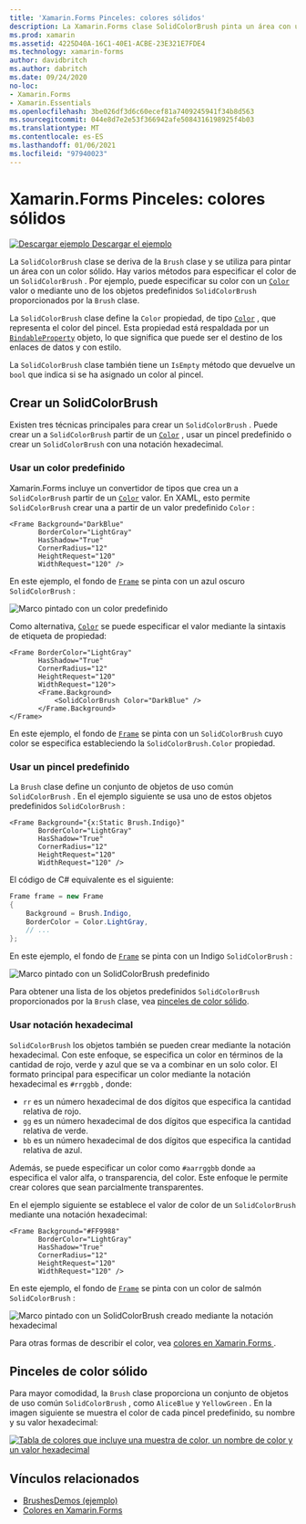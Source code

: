 ```yaml
---
title: 'Xamarin.Forms Pinceles: colores sólidos'
description: La Xamarin.Forms clase SolidColorBrush pinta un área con un color sólido.
ms.prod: xamarin
ms.assetid: 4225D40A-16C1-40E1-ACBE-23E321E7FDE4
ms.technology: xamarin-forms
author: davidbritch
ms.author: dabritch
ms.date: 09/24/2020
no-loc:
- Xamarin.Forms
- Xamarin.Essentials
ms.openlocfilehash: 3be026df3d6c60ecef81a7409245941f34b8d563
ms.sourcegitcommit: 044e8d7e2e53f366942afe5084316198925f4b03
ms.translationtype: MT
ms.contentlocale: es-ES
ms.lasthandoff: 01/06/2021
ms.locfileid: "97940023"
---
```

# <a name="no-locxamarinforms-brushes-solid-colors"></a>Xamarin.Forms Pinceles: colores sólidos

[![Descargar ejemplo](~/media/shared/download.png) Descargar el ejemplo](/samples/xamarin/xamarin-forms-samples/userinterface-brushdemos/)

La `SolidColorBrush` clase se deriva de la `Brush` clase y se utiliza para pintar un área con un color sólido. Hay varios métodos para especificar el color de un `SolidColorBrush` . Por ejemplo, puede especificar su color con un [`Color`](xref:Xamarin.Forms.Color) valor o mediante uno de los objetos predefinidos `SolidColorBrush` proporcionados por la `Brush` clase.

La `SolidColorBrush` clase define la `Color` propiedad, de tipo [`Color`](xref:Xamarin.Forms.Color) , que representa el color del pincel. Esta propiedad está respaldada por un [`BindableProperty`](xref:Xamarin.Forms.BindableProperty) objeto, lo que significa que puede ser el destino de los enlaces de datos y con estilo.

La `SolidColorBrush` clase también tiene un `IsEmpty` método que devuelve un `bool` que indica si se ha asignado un color al pincel.

## <a name="create-a-solidcolorbrush"></a>Crear un SolidColorBrush

Existen tres técnicas principales para crear un `SolidColorBrush` . Puede crear un a `SolidColorBrush` partir de un [`Color`](xref:Xamarin.Forms.Color) , usar un pincel predefinido o crear un `SolidColorBrush` con una notación hexadecimal.

### <a name="use-a-predefined-color"></a>Usar un color predefinido

Xamarin.Forms incluye un convertidor de tipos que crea un a `SolidColorBrush` partir de un [`Color`](xref:Xamarin.Forms.Color) valor. En XAML, esto permite `SolidColorBrush` crear una a partir de un valor predefinido `Color` :

```xaml
<Frame Background="DarkBlue"
       BorderColor="LightGray"
       HasShadow="True"
       CornerRadius="12"
       HeightRequest="120"
       WidthRequest="120" />
```

En este ejemplo, el fondo de [`Frame`](xref:Xamarin.Forms.Frame) se pinta con un azul oscuro `SolidColorBrush` :

![Marco pintado con un color predefinido](solidcolor-images/predefined-color.png)

Como alternativa, [`Color`](xref:Xamarin.Forms.Color) se puede especificar el valor mediante la sintaxis de etiqueta de propiedad:

```xaml
<Frame BorderColor="LightGray"
       HasShadow="True"
       CornerRadius="12"
       HeightRequest="120"
       WidthRequest="120">
       <Frame.Background>
           <SolidColorBrush Color="DarkBlue" />
       </Frame.Background>
</Frame>
```

En este ejemplo, el fondo de [`Frame`](xref:Xamarin.Forms.Frame) se pinta con un `SolidColorBrush` cuyo color se especifica estableciendo la `SolidColorBrush.Color` propiedad.

### <a name="use-a-predefined-brush"></a>Usar un pincel predefinido

La `Brush` clase define un conjunto de objetos de uso común `SolidColorBrush` . En el ejemplo siguiente se usa uno de estos objetos predefinidos `SolidColorBrush` :

```xaml
<Frame Background="{x:Static Brush.Indigo}"
       BorderColor="LightGray"
       HasShadow="True"
       CornerRadius="12"
       HeightRequest="120"
       WidthRequest="120" />       
```

El código de C# equivalente es el siguiente:

```csharp
Frame frame = new Frame
{
    Background = Brush.Indigo,
    BorderColor = Color.LightGray,
    // ...
};
```

En este ejemplo, el fondo de [`Frame`](xref:Xamarin.Forms.Frame) se pinta con un Indigo `SolidColorBrush` :

![Marco pintado con un SolidColorBrush predefinido](solidcolor-images/predefined-brush.png)

Para obtener una lista de los objetos predefinidos `SolidColorBrush` proporcionados por la `Brush` clase, vea [pinceles de color sólido](#solid-color-brushes).

### <a name="use-hexadecimal-notation"></a>Usar notación hexadecimal

`SolidColorBrush` los objetos también se pueden crear mediante la notación hexadecimal. Con este enfoque, se especifica un color en términos de la cantidad de rojo, verde y azul que se va a combinar en un solo color. El formato principal para especificar un color mediante la notación hexadecimal es `#rrggbb` , donde:

- `rr` es un número hexadecimal de dos dígitos que especifica la cantidad relativa de rojo.
- `gg` es un número hexadecimal de dos dígitos que especifica la cantidad relativa de verde.
- `bb` es un número hexadecimal de dos dígitos que especifica la cantidad relativa de azul.

Además, se puede especificar un color como `#aarrggbb` donde `aa` especifica el valor alfa, o transparencia, del color. Este enfoque le permite crear colores que sean parcialmente transparentes.

En el ejemplo siguiente se establece el valor de color de un `SolidColorBrush` mediante una notación hexadecimal:

```xaml
<Frame Background="#FF9988"
       BorderColor="LightGray"
       HasShadow="True"
       CornerRadius="12"
       HeightRequest="120"
       WidthRequest="120" />
```

En este ejemplo, el fondo de [`Frame`](xref:Xamarin.Forms.Frame) se pinta con un color de salmón `SolidColorBrush` :

![Marco pintado con un SolidColorBrush creado mediante la notación hexadecimal](solidcolor-images/hex.png)

Para otras formas de describir el color, vea [colores en Xamarin.Forms ](~/xamarin-forms/user-interface/colors.md).

## <a name="solid-color-brushes"></a>Pinceles de color sólido

Para mayor comodidad, la `Brush` clase proporciona un conjunto de objetos de uso común `SolidColorBrush` , como `AliceBlue` y `YellowGreen` . En la imagen siguiente se muestra el color de cada pincel predefinido, su nombre y su valor hexadecimal:

[![Tabla de colores que incluye una muestra de color, un nombre de color y un valor hexadecimal](solidcolor-images/solidcolorbrushes.png)](solidcolor-images/solidcolorbrushes-large.png#lightbox)

## <a name="related-links"></a>Vínculos relacionados

- [BrushesDemos (ejemplo)](/samples/xamarin/xamarin-forms-samples/userinterface-brushdemos/)
- [Colores en Xamarin.Forms](~/xamarin-forms/user-interface/colors.md)
